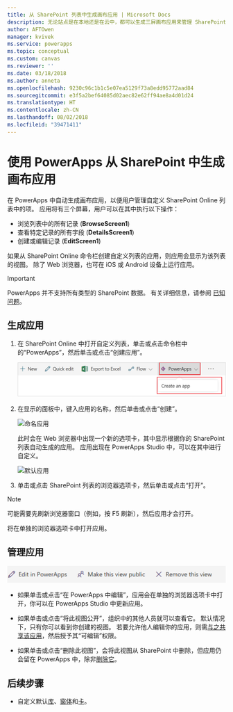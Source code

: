 ```yaml
---
title: 从 SharePoint 列表中生成画布应用 | Microsoft Docs
description: 无论站点是在本地还是在云中，都可以生成三屏画布应用来管理 SharePoint 列表中的项。
author: AFTOwen
manager: kvivek
ms.service: powerapps
ms.topic: conceptual
ms.custom: canvas
ms.reviewer: ''
ms.date: 03/18/2018
ms.author: anneta
ms.openlocfilehash: 9230c96c1b1c5e07ea5129f73a8edd95772aad84
ms.sourcegitcommit: e3f5a2bef64085d02aec82e62ff94ae8a4d01d24
ms.translationtype: HT
ms.contentlocale: zh-CN
ms.lasthandoff: 08/02/2018
ms.locfileid: "39471411"
---
```

# <a name="generate-a-canvas-app-from-within-sharepoint-by-using-powerapps"></a>使用 PowerApps 从 SharePoint 中生成画布应用

在 PowerApps 中自动生成画布应用，以便用户管理自定义 SharePoint Online 列表中的项。 应用将有三个屏幕，用户可以在其中执行以下操作：

* 浏览列表中的所有记录 (**BrowseScreen1**)
* 查看特定记录的所有字段 (**DetailsScreen1**)
* 创建或编辑记录 (**EditScreen1**)

如果从 SharePoint Online 命令栏创建自定义列表的应用，则应用会显示为该列表的视图。 除了 Web 浏览器，也可在 iOS 或 Android 设备上运行应用。

> [!IMPORTANT]
> PowerApps 并不支持所有类型的 SharePoint 数据。 有关详细信息，请参阅 [已知问题](connections/connection-sharepoint-online.md#known-issues)。

## <a name="generate-an-app"></a>生成应用
1. 在 SharePoint Online 中打开自定义列表，单击或点击命令栏中的“PowerApps”，然后单击或点击“创建应用”。

    ![创建应用](./media/generate-app-from-sharepoint-list-interface/generate-new-app.png)

2. 在显示的面板中，键入应用的名称，然后单击或点击“创建”。

    ![命名应用](./media/generate-app-from-sharepoint-list-interface/app-name.png)

    此时会在 Web 浏览器中出现一个新的选项卡，其中显示根据你的 SharePoint 列表自动生成的应用。 应用出现在 PowerApps Studio 中，可以在其中进行自定义。

    ![默认应用](./media/generate-app-from-sharepoint-list-interface/default-app.png)  
3. 单击或点击 SharePoint 列表的浏览器选项卡，然后单击或点击“打开”。

> [!NOTE]
> 可能需要先刷新浏览器窗口（例如，按 F5 刷新），然后应用才会打开。

将在单独的浏览器选项卡中打开应用。

## <a name="manage-the-app"></a>管理应用
![命令栏](./media/generate-app-from-sharepoint-list-interface/command-bar.png)

* 如果单击或点击“在 PowerApps 中编辑”，应用会在单独的浏览器选项卡中打开，你可以在 PowerApps Studio 中更新应用。

* 如果单击或点击“将此视图公开”，组织中的其他人员就可以查看它。 默认情况下，只有你可以看到你创建的视图。 若要允许他人编辑你的应用，则需[与之共享该应用](share-app.md)，然后授予其“可编辑”权限。

* 如果单击或点击“删除此视图”，会将此视图从 SharePoint 中删除，但应用仍会留在 PowerApps 中，除非[删除它](delete-app.md)。

## <a name="next-steps"></a>后续步骤
* 自定义默认[库](customize-layout-sharepoint.md)、[窗体](customize-forms-sharepoint.md)和[卡](customize-card.md)。
